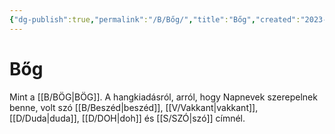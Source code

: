 ```yaml
---
{"dg-publish":true,"permalink":"/B/Bőg/","title":"Bőg","created":"2023-11-28T09:29","updated":"2025-08-03T19:15"}
---
```



# Bőg

Mint a [[B/BÖG\|BÖG]]. A hangkiadásról, arról, hogy Napnevek szerepelnek benne, volt szó [[B/Beszéd\|beszéd]], [[V/Vakkant\|vakkant]], [[D/Duda\|duda]], [[D/DOH\|doh]] és [[S/SZÓ\|szó]] címnél.   